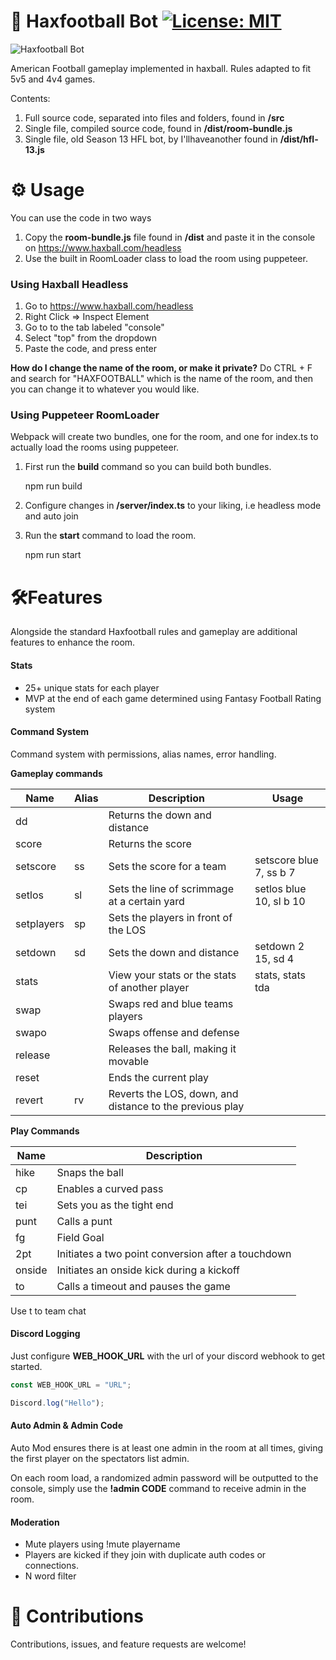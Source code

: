 # 🏈 Haxfootball Bot [![License: MIT](https://img.shields.io/badge/License-MIT-yellow.svg)](https://opensource.org/licenses/MIT)

![Haxfootball Bot](https://i.imgur.com/7jwWrDH.png)

American Football gameplay implemented in haxball. Rules adapted to fit 5v5 and 4v4 games.

Contents:

1.  Full source code, separated into files and folders, found in **/src**
2.  Single file, compiled source code, found in **/dist/room-bundle.js**
3.  Single file, old Season 13 HFL bot, by I'llhaveanother found in **/dist/hfl-13.js**

# ⚙️ Usage

You can use the code in two ways

1.  Copy the **room-bundle.js** file found in **/dist** and paste it in the console on https://www.haxball.com/headless
2.  Use the built in RoomLoader class to load the room using puppeteer.

### Using Haxball Headless

1. Go to https://www.haxball.com/headless
2. Right Click => Inspect Element
3. Go to to the tab labeled "console"
4. Select "top" from the dropdown
5. Paste the code, and press enter

**How do I change the name of the room, or make it private?**
Do CTRL + F and search for "HAXFOOTBALL" which is the name of the room, and then you can change it to whatever you would like.

### Using Puppeteer RoomLoader

Webpack will create two bundles, one for the room, and one for index.ts to actually load the rooms using puppeteer.

1. First run the **build** command so you can build both bundles.

   npm run build

2. Configure changes in **/server/index.ts** to your liking, i.e headless mode and auto join

3. Run the **start** command to load the room.

   npm run start

# 🛠️Features

Alongside the standard Haxfootball rules and gameplay are additional features to enhance the room.

#### Stats

- 25+ unique stats for each player
- MVP at the end of each game determined using Fantasy Football Rating system

#### Command System

Command system with permissions, alias names, error handling.

**Gameplay commands**

| Name       | Alias | Description                                              | Usage                   |
| ---------- | ----- | -------------------------------------------------------- | ----------------------- |
| dd         |       | Returns the down and distance                            |                         |
| score      |       | Returns the score                                        |                         |
| setscore   | ss    | Sets the score for a team                                | setscore blue 7, ss b 7 |
| setlos     | sl    | Sets the line of scrimmage at a certain yard             | setlos blue 10, sl b 10 |
| setplayers | sp    | Sets the players in front of the LOS                     |                         |
| setdown    | sd    | Sets the down and distance                               | setdown 2 15, sd 4      |
| stats      |       | View your stats or the stats of another player           | stats, stats tda        |
| swap       |       | Swaps red and blue teams players                         |                         |
| swapo      |       | Swaps offense and defense                                |                         |
| release    |       | Releases the ball, making it movable                     |                         |
| reset      |       | Ends the current play                                    |                         |
| revert     | rv    | Reverts the LOS, down, and distance to the previous play |                         |

**Play Commands**

| Name   | Description                                        |
| ------ | -------------------------------------------------- |
| hike   | Snaps the ball                                     |
| cp     | Enables a curved pass                              |
| tei    | Sets you as the tight end                          |
| punt   | Calls a punt                                       |
| fg     | Field Goal                                         |
| 2pt    | Initiates a two point conversion after a touchdown |
| onside | Initiates an onside kick during a kickoff          |
| to     | Calls a timeout and pauses the game                |

Use t to team chat

#### Discord Logging

Just configure **WEB_HOOK_URL** with the url of your discord webhook to get started.

```js
const WEB_HOOK_URL = "URL";

Discord.log("Hello");
```

#### Auto Admin & Admin Code

Auto Mod ensures there is at least one admin in the room at all times, giving the first player on the spectators list admin.

On each room load, a randomized admin password will be outputted to the console, simply use the **!admin CODE** command to receive admin in the room.

#### Moderation

- Mute players using !mute playername
- Players are kicked if they join with duplicate auth codes or  
  connections.
- N word filter

# 🤝 Contributions

Contributions, issues, and feature requests are welcome!

